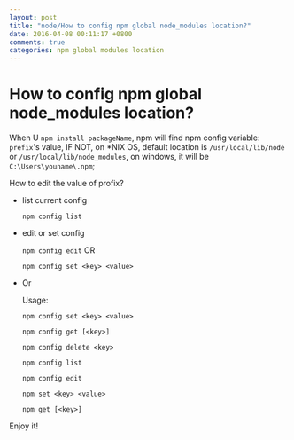 ```yaml
---
layout: post
title: "node/How to config npm global node_modules location?"
date: 2016-04-08 00:11:17 +0800
comments: true
categories: npm global modules location
---
```


How to config npm global node_modules location?
=====================
When U `npm install packageName`, npm will find npm config variable: `prefix`'s value, IF NOT, on *NIX OS, default location is `/usr/local/lib/node` or `/usr/local/lib/node_modules`, on windows, it will be `C:\Users\youname\.npm`;

How to edit the value of profix?

- list current config


	`npm config list`

- edit or set config

	`npm config edit` OR

	`npm config set <key> <value>`

- Or

	Usage:

	`npm config set <key> <value>`

	`npm config get [<key>]`

	`npm config delete <key>`

	`npm config list`

	`npm config edit`

	`npm set <key> <value>`

	`npm get [<key>]`

Enjoy it!

